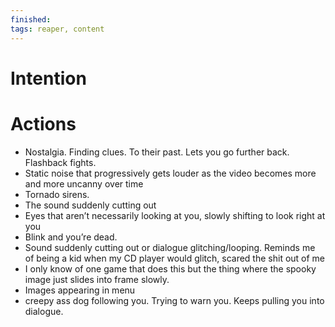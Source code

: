 ```yaml
---
finished: 
tags: reaper, content
---
```


# Intention
# Actions
- Nostalgia. Finding clues. To their past. Lets you go further back. Flashback fights. 
- Static noise that progressively gets louder as the video becomes more and more uncanny over time
- Tornado sirens. 
- The sound suddenly cutting out
- Eyes that aren’t necessarily looking at you, slowly shifting to look right at you
- Blink and you’re dead. 
- Sound suddenly cutting out or dialogue glitching/looping. Reminds me of being a kid when my CD player would glitch, scared the shit out of me
- I only know of one game that does this but the thing where the spooky image just slides into frame slowly.
- Images appearing in menu 
- creepy ass dog following you. Trying to warn you. Keeps pulling you into dialogue.
